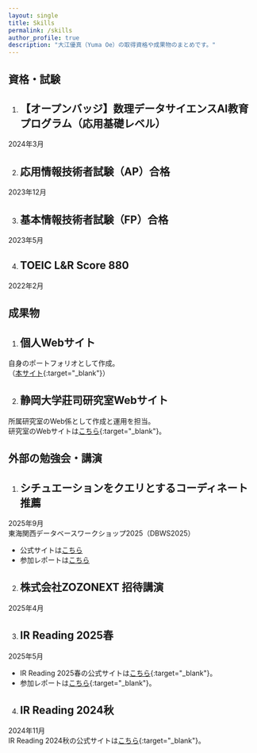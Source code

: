 ```yaml
---
layout: single
title: Skills
permalink: /skills
author_profile: true
description: "大江優真（Yuma Oe）の取得資格や成果物のまとめです。"
---
```


<!-- <div class="certificates_main">
    資格・試験
</div> -->

## 資格・試験

1. ## 【オープンバッジ】数理データサイエンスAI教育プログラム（応用基礎レベル）
2024年3月

2. ## 応用情報技術者試験（AP）合格
2023年12月

3. ## 基本情報技術者試験（FP）合格
2023年5月

4. ## TOEIC L&R Score 880
2022年2月

## 成果物

1. ## 個人Webサイト
自身のポートフォリオとして作成。  
（[本サイト](https://kodhrt.github.io/){:target="_blank"}）

2. ## 静岡大学莊司研究室Webサイト
所属研究室のWeb係として作成と運用を担当。  
研究室のWebサイトは[こちら](https://shoji-lab.github.io/){:target="_blank"}。

## 外部の勉強会・講演

1. ## シチュエーションをクエリとするコーディネート推薦  
2025年9月  
東海関西データベースワークショップ2025（DBWS2025）  
- 公式サイトは[こちら](https://sites.google.com/mil.doshisha.ac.jp/dbws-2025/%E3%83%9B%E3%83%BC%E3%83%A0)  
- 参加レポートは[こちら](https://kodhrt.github.io/DBWS2025/)  

2. ## 株式会社ZOZONEXT 招待講演  
2025年4月

3. ## IR Reading 2025春
2025年5月  
- IR Reading 2025春の公式サイトは[こちら](https://sigirtokyo.github.io/post/2025-05-24-irreading_2025spring/){:target="_blank"}。  
- 参加レポートは[こちら](https://kodhrt.github.io/IRReading2025Spring/){:target="_blank"}。

4. ## IR Reading 2024秋
2024年11月  
IR Reading 2024秋の公式サイトは[こちら](https://sigirtokyo.github.io/post/2024-11-09-irreading_2024fall/){:target="_blank"}。



<!-- <div class="certificate_container">
<div class="certificate_box">   
    <h2>応用情報技術者試験（AP）合格</h2>
    <div class="date">December 2023</div>
</div>

<div class="certificate_box">
    <h2>基本情報技術者試験（FE）合格</h2>
    <div class="date">May 2023</div>
</div>

<div class="certificate_box">
    <h2>TOEIC L&R Score 880</h2>
    <div class="date">February 2022</div>
</div>
</div> -->



<!-- <style>
    .certificate_container {
        display: grid;
        grid-template-columns: repeat(auto-fill, minmax(150px, 1fr)); /* 各要素を最小250px、最大1frで配置 */
        gap: 20px; /* 各ボックス間の隙間 */
        padding: 20px;
    }

    .certificate_box {
        border: 2px solid #ccc; /* 四角い箱の枠線 */
        padding: 20px;
        text-align: center;
        border-radius: 10px; /* 角を少し丸く */
        box-shadow: 0 4px 6px rgba(0, 0, 0, 0.1); /* 影を付けて立体感を */
    }

    h2 {
        margin: 0 0 10px 0;
        font-size: 0.7em;
    }

    .date {
        margin: 0;
        font-size: 0.5em; 
    }
</style> -->